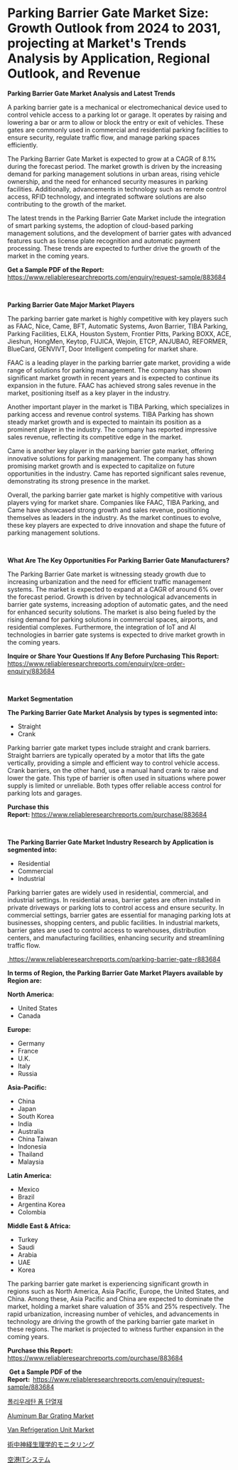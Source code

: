 <p><h1>Parking Barrier Gate Market Size: Growth Outlook from 2024 to 2031, projecting at Market's Trends Analysis by Application, Regional Outlook, and Revenue</h1></p><p><strong>Parking Barrier Gate Market Analysis and Latest Trends</strong></p>
<p><p>A parking barrier gate is a mechanical or electromechanical device used to control vehicle access to a parking lot or garage. It operates by raising and lowering a bar or arm to allow or block the entry or exit of vehicles. These gates are commonly used in commercial and residential parking facilities to ensure security, regulate traffic flow, and manage parking spaces efficiently.</p><p>The Parking Barrier Gate Market is expected to grow at a CAGR of 8.1% during the forecast period. The market growth is driven by the increasing demand for parking management solutions in urban areas, rising vehicle ownership, and the need for enhanced security measures in parking facilities. Additionally, advancements in technology such as remote control access, RFID technology, and integrated software solutions are also contributing to the growth of the market.</p><p>The latest trends in the Parking Barrier Gate Market include the integration of smart parking systems, the adoption of cloud-based parking management solutions, and the development of barrier gates with advanced features such as license plate recognition and automatic payment processing. These trends are expected to further drive the growth of the market in the coming years.</p></p>
<p><strong>Get a Sample PDF of the Report:&nbsp;</strong> <a href="https://www.reliableresearchreports.com/enquiry/request-sample/883684">https://www.reliableresearchreports.com/enquiry/request-sample/883684</a></p>
<p>&nbsp;</p>
<p><strong>Parking Barrier Gate Major Market Players</strong></p>
<p><p>The parking barrier gate market is highly competitive with key players such as FAAC, Nice, Came, BFT, Automatic Systems, Avon Barrier, TIBA Parking, Parking Facilities, ELKA, Houston System, Frontier Pitts, Parking BOXX, ACE, Jieshun, HongMen, Keytop, FUJICA, Wejoin, ETCP, ANJUBAO, REFORMER, BlueCard, GENVIVT, Door Intelligent competing for market share.</p><p>FAAC is a leading player in the parking barrier gate market, providing a wide range of solutions for parking management. The company has shown significant market growth in recent years and is expected to continue its expansion in the future. FAAC has achieved strong sales revenue in the market, positioning itself as a key player in the industry.</p><p>Another important player in the market is TIBA Parking, which specializes in parking access and revenue control systems. TIBA Parking has shown steady market growth and is expected to maintain its position as a prominent player in the industry. The company has reported impressive sales revenue, reflecting its competitive edge in the market.</p><p>Came is another key player in the parking barrier gate market, offering innovative solutions for parking management. The company has shown promising market growth and is expected to capitalize on future opportunities in the industry. Came has reported significant sales revenue, demonstrating its strong presence in the market.</p><p>Overall, the parking barrier gate market is highly competitive with various players vying for market share. Companies like FAAC, TIBA Parking, and Came have showcased strong growth and sales revenue, positioning themselves as leaders in the industry. As the market continues to evolve, these key players are expected to drive innovation and shape the future of parking management solutions.</p></p>
<p>&nbsp;</p>
<p><strong>What Are The Key Opportunities For Parking Barrier Gate Manufacturers?</strong></p>
<p><p>The Parking Barrier Gate market is witnessing steady growth due to increasing urbanization and the need for efficient traffic management systems. The market is expected to expand at a CAGR of around 6% over the forecast period. Growth is driven by technological advancements in barrier gate systems, increasing adoption of automatic gates, and the need for enhanced security solutions. The market is also being fueled by the rising demand for parking solutions in commercial spaces, airports, and residential complexes. Furthermore, the integration of IoT and AI technologies in barrier gate systems is expected to drive market growth in the coming years.</p></p>
<p><strong>Inquire or Share Your Questions If Any Before Purchasing This Report:</strong> <a href="https://www.reliableresearchreports.com/enquiry/pre-order-enquiry/883684">https://www.reliableresearchreports.com/enquiry/pre-order-enquiry/883684</a></p>
<p>&nbsp;</p>
<p><strong>Market Segmentation</strong></p>
<p><strong>The Parking Barrier Gate Market Analysis by types is segmented into:</strong></p>
<p><ul><li>Straight</li><li>Crank</li></ul></p>
<p><p>Parking barrier gate market types include straight and crank barriers. Straight barriers are typically operated by a motor that lifts the gate vertically, providing a simple and efficient way to control vehicle access. Crank barriers, on the other hand, use a manual hand crank to raise and lower the gate. This type of barrier is often used in situations where power supply is limited or unreliable. Both types offer reliable access control for parking lots and garages.</p></p>
<p><strong>Purchase this Report:&nbsp;</strong><a href="https://www.reliableresearchreports.com/purchase/883684">https://www.reliableresearchreports.com/purchase/883684</a></p>
<p>&nbsp;</p>
<p><strong>The Parking Barrier Gate Market Industry Research by Application is segmented into:</strong></p>
<p><ul><li>Residential</li><li>Commercial</li><li>Industrial</li></ul></p>
<p><p>Parking barrier gates are widely used in residential, commercial, and industrial settings. In residential areas, barrier gates are often installed in private driveways or parking lots to control access and ensure security. In commercial settings, barrier gates are essential for managing parking lots at businesses, shopping centers, and public facilities. In industrial markets, barrier gates are used to control access to warehouses, distribution centers, and manufacturing facilities, enhancing security and streamlining traffic flow.</p></p>
<p><a href="https://www.reliableresearchreports.com/parking-barrier-gate-r883684">&nbsp;https://www.reliableresearchreports.com/parking-barrier-gate-r883684</a></p>
<p><strong>In terms of Region, the Parking Barrier Gate Market Players available by Region are:</strong></p>
<p>
    <p> <strong> North America: </strong>
        <ul>
            <li>United States</li>
            <li>Canada</li>
        </ul>
        </p> 
    <p> <strong> Europe: </strong>
        <ul>
            <li>Germany</li>
            <li>France</li>
            <li>U.K.</li>
            <li>Italy</li>
            <li>Russia</li>
        </ul>
        </p> 
    <p> <strong> Asia-Pacific: </strong>
        <ul>
            <li>China</li>
            <li>Japan</li>
            <li>South Korea</li>
            <li>India</li>
            <li>Australia</li>
            <li>China Taiwan</li>
            <li>Indonesia</li>
            <li>Thailand</li>
            <li>Malaysia</li>
        </ul>
        </p> 
    <p> <strong> Latin America: </strong>
        <ul>
            <li>Mexico</li>
            <li>Brazil</li>
            <li>Argentina Korea</li>
            <li>Colombia</li>
        </ul>
        </p> 
    <p> <strong> Middle East & Africa: </strong>
        <ul>
            <li>Turkey</li>
            <li>Saudi</li>
            <li>Arabia</li>
            <li>UAE</li>
            <li>Korea</li>
        </ul>
    </p>
    </p>
<p><p>The parking barrier gate market is experiencing significant growth in regions such as North America, Asia Pacific, Europe, the United States, and China. Among these, Asia Pacific and China are expected to dominate the market, holding a market share valuation of 35% and 25% respectively. The rapid urbanization, increasing number of vehicles, and advancements in technology are driving the growth of the parking barrier gate market in these regions. The market is projected to witness further expansion in the coming years.</p></p>
<p><strong>Purchase this Report: </strong><a href="https://www.reliableresearchreports.com/purchase/883684">https://www.reliableresearchreports.com/purchase/883684</a></p>
<p>&nbsp;<strong>Get a Sample PDF of the Report:&nbsp;&nbsp;</strong><a href="https://www.reliableresearchreports.com/enquiry/request-sample/883684">https://www.reliableresearchreports.com/enquiry/request-sample/883684</a></p>
<p><strong></strong></p>
<p><p><a href="https://github.com/ZacharyScthmitt4465/Market-Research-Report-List-1/blob/main/946833427230.md">폴리우레탄 폼 단열재</a></p><p><a href="https://issuu.com/reportprime-2/docs/aluminum-bar-grating-market-size-2030.pptx">Aluminum Bar Grating Market</a></p><p><a href="https://github.com/ashepherd82/Market-Research-Report-List-4/blob/main/van-refrigeration-unit-market.md">Van Refrigeration Unit Market</a></p><p><a href="https://medium.com/@lindrup2/%E6%89%8B%E8%A1%93%E4%B8%AD%E7%A5%9E%E7%B5%8C%E7%94%9F%E7%90%86%E3%83%A2%E3%83%8B%E3%82%BF%E3%83%AA%E3%83%B3%E3%82%B0%E5%B8%82%E5%A0%B4%E3%81%AE%E8%A6%8F%E6%A8%A1%E3%82%84%E5%B8%82%E5%A0%B4%E5%8B%95%E5%90%91-%E5%AE%8C%E5%85%A8%E3%81%AA%E6%A5%AD%E7%95%8C%E6%A6%82%E8%A6%81-2024%E5%B9%B4%E3%81%8B%E3%82%892031%E5%B9%B4%E3%81%BE%E3%81%A7-d29d0a6c513f">術中神経生理学的モニタリング</a></p><p><a href="https://medium.com/@dylanwright66/2024%E5%B9%B4%E3%81%8B%E3%82%892031%E5%B9%B4%E3%81%BE%E3%81%A7%E3%81%AE%E6%9C%9F%E9%96%93%E3%81%AB%E4%BA%88%E6%B8%AC%E3%81%95%E3%82%8C%E3%82%8B%E7%A9%BA%E6%B8%AFit%E3%82%B7%E3%82%B9%E3%83%86%E3%83%A0%E5%B8%82%E5%A0%B4%E3%81%AE%E5%88%86%E6%9E%90%E3%81%A8%E8%A6%8F%E6%A8%A1%E4%BA%88%E6%B8%AC-e33ad52e3667">空港ITシステム</a></p></p>